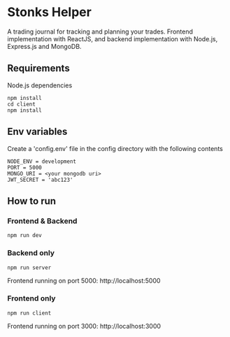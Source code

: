# Stonks Helper

A trading journal for tracking and planning your trades. Frontend implementation with ReactJS, and backend implementation with Node.js, Express.js and MongoDB.

## Requirements

Node.js dependencies
```
npm install
cd client
npm install
```

## Env variables

Create a 'config.env' file in the config directory with the following contents
```
NODE_ENV = development
PORT = 5000
MONGO_URI = <your mongodb uri>
JWT_SECRET = 'abc123'
```

## How to run

### Frontend & Backend
```
npm run dev
```

### Backend only
```
npm run server
```
Frontend running on port 5000: http://localhost:5000

### Frontend only
```
npm run client
```
Frontend running on port 3000: http://localhost:3000